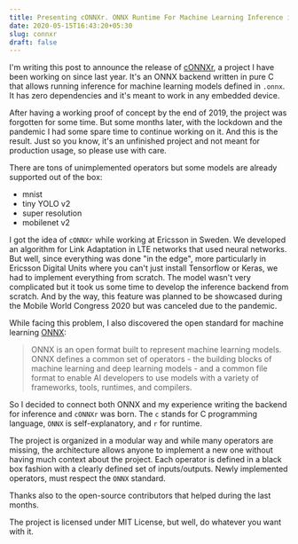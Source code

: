 ```yaml
---
title: Presenting cONNXr. ONNX Runtime For Machine Learning Inference in C
date: 2020-05-15T16:43:20+05:30
slug: connxr
draft: false
---
```


I'm writing this post to announce the release of [cONNXr](https://github.com/alrevuelta/cONNXr), a project I have been working on since last year.
It's an ONNX backend written in pure C that allows running inference for machine learning models defined in `.onnx`.
It has zero dependencies and it's meant to work in any embedded device.

After having a working proof of concept by the end of 2019, the project was forgotten for some time.
But some months later, with the lockdown and the pandemic I had some spare time to continue working on it.
And this is the result.
Just so you know, it's an unfinished project and not meant for production usage, so please use with care.

There are tons of unimplemented operators but some models are already supported out of the box:
* mnist
* tiny YOLO v2
* super resolution
* mobilenet v2

I got the idea of `cONNXr` while working at Ericsson in Sweden. We developed an algorithm for Link Adaptation in LTE networks that used neural networks.
But well, since everything was done "in the edge", more particularly in Ericsson Digital Units where you can't just install Tensorflow or Keras,
we had to implement everything from scratch. The model wasn't very complicated but it took us some time to develop the inference backend from scratch.
And by the way, this feature was planned to be showcased during the Mobile World Congress 2020 but was canceled due to the pandemic.

While facing this problem, I also discovered the open standard for machine learning [ONNX](https://onnx.ai/):

> ONNX is an open format built to represent machine learning models. ONNX defines a common set of operators - the building blocks of machine learning and deep learning models - and a common file format to enable AI developers to use models with a variety of frameworks, tools, runtimes, and compilers.

So I decided to connect both ONNX and my experience writing the backend for inference and `cONNXr` was born.
The `c` stands for C programming language, `ONNX` is self-explanatory, and `r` for runtime.

The project is organized in a modular way and while many operators are missing, the architecture allows anyone to implement a new one without having much context about the project.
Each operator is defined in a black box fashion with a clearly defined set of inputs/outputs. Newly implemented operators, must respect the `ONNX` standard.

Thanks also to the open-source contributors that helped during the last months.

The project is licensed under MIT License, but well, do whatever you want with it.
